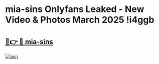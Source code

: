 # mia-sins Onlyfans Leaked - New Video & Photos March 2025 !i4ggb

# <h2><a href="https://w4ejfl.iuczelnia.edu.pl?title=mia-sins&ref=i4ggb">🔗👉 🔴 mia-sins</a></h2>

[![acn](https://github.com/user-attachments/assets/0f9c940e-d8b0-45ae-aac7-cd30a18b3e1c)](https://w4ejfl.iuczelnia.edu.pl?title=mia-sins&ref=i4ggb)

